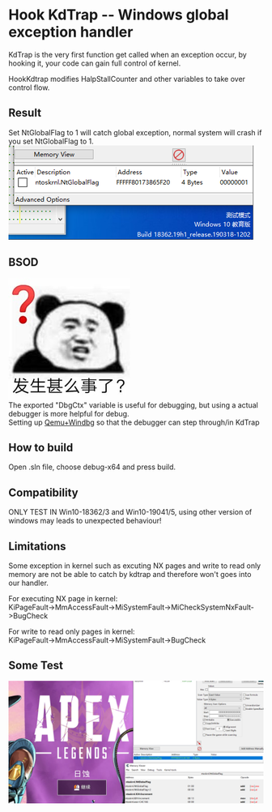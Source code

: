# Hook KdTrap -- Windows global exception handler

KdTrap is the very first function get called when an exception occur, by hooking it, your code can gain full control of kernel. 

HookKdtrap modifies HalpStallCounter and other variables to take over control flow.  


## Result
Set NtGlobalFlag to 1 will catch global exception, normal system will crash if you set NtGlobalFlag to 1.  
![Result1](/pic/18362.png)
  
## BSOD
![WhatHappen](/pic/how.jpg)  
The exported "DbgCtx" variable is useful for debugging, but using a actual debugger is more helpful for debug.  
Setting up [Qemu+Windbg](https://learn.microsoft.com/en-us/windows-hardware/drivers/debugger/setting-up-qemu-kernel-mode-debugging-using-exdi#download-and-install-qemu-on-windows) so that the debugger can step through/in KdTrap  


## How to build
Open .sln file, choose debug-x64 and press build. 
  
## Compatibility
ONLY TEST IN Win10-18362/3 and Win10-19041/5, using other version of windows may leads to unexpected behaviour! 
  
## Limitations
Some exception in kernel such as excuting NX pages and write to read only memory are not be able to catch by kdtrap and therefore won't goes into our handler. 
  
For executing NX page in kernel:  
KiPageFault->MmAccessFault->MiSystemFault->MiCheckSystemNxFault->BugCheck 
  
For write to read only pages in kernel:  
KiPageFault->MmAccessFault->MiSystemFault->BugCheck 


## Some Test
![Result2](/pic/19045.png)

